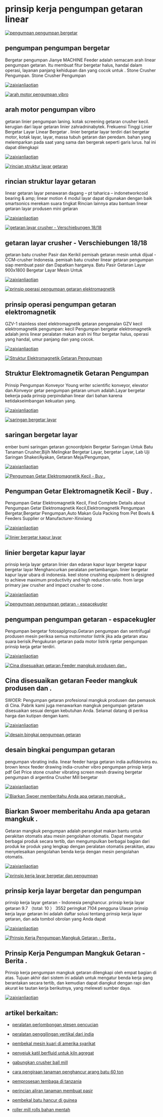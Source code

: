 # prinsip kerja pengumpan getaran linear
<a href="https://mnn.zoosnet.net/LR/Chatpre.aspx?id=MNN94995150&p=https://topgrinding.com/" target="_blank">![pengumpan pengumpan bergetar](https://github.com/technlg/images/blob/main/60.jpg)</a>
## pengumpan pengumpan bergetar
Bergetar pengumpan Jianye MACHINE Feeder adalah semacam arah linear pengumpan getaran. Itu membuat fitur bergetar halus, handal dalam operasi, layanan panjang kehidupan dan yang cocok untuk . Stone Crusher Pengumpan. Stone Crusher Pengumpan
<a href="https://mnn.zoosnet.net/LR/Chatpre.aspx?id=MNN94995150&p=https://topgrinding.com/" target="_blank"><img src="https://github.com/technlg/images/raw/main/chat11.jpg" alt="zaixianliaotian"/></a><a href="//whatsapp.shibangsoft.com/WhatsApp.php" ><img src="https://github.com/technlg/images/raw/main/chat11.png" alt=""></a>
<a href="https://mnn.zoosnet.net/LR/Chatpre.aspx?id=MNN94995150&p=https://topgrinding.com/" target="_blank">![arah motor pengumpan vibro](https://github.com/technlg/images/blob/main/43.jpg)</a>
## arah motor pengumpan vibro
getaran linier pengumpan laning. kotak screening getaran crusher kecil. kerugian dari layar getaran linier zahradninabytek. Frekuensi Tinggi Linier Bergetar Layar Linear Bergetar . linier bergetar layar terdiri dari bergetar motor, kotak layar, layar, massa tubuh getaran dan peredam. bahan yang melemparkan pada saat yang sama dan bergerak seperti garis lurus. hal ini dapat dilengkapi 
<a href="https://mnn.zoosnet.net/LR/Chatpre.aspx?id=MNN94995150&p=https://topgrinding.com/" target="_blank"><img src="https://github.com/technlg/images/raw/main/chat11.jpg" alt="zaixianliaotian"/></a><a href="//whatsapp.shibangsoft.com/WhatsApp.php" ><img src="https://github.com/technlg/images/raw/main/chat11.png" alt=""></a>
<a href="https://mnn.zoosnet.net/LR/Chatpre.aspx?id=MNN94995150&p=https://topgrinding.com/" target="_blank">![rincian struktur layar getaran](https://github.com/technlg/images/blob/main/56.jpg)</a>
## rincian struktur layar getaran
linear getaran layar penawaran dagang – pt taharica – indonetworkcoid bearing & amp; linear motion 4 modul layar dapat digunakan dengan baik smartsonics merekam suara tingkat Rincian lainnya atau bantuan linear getaran layar produsen mini getaran
<a href="https://mnn.zoosnet.net/LR/Chatpre.aspx?id=MNN94995150&p=https://topgrinding.com/" target="_blank"><img src="https://github.com/technlg/images/raw/main/chat11.jpg" alt="zaixianliaotian"/></a><a href="//whatsapp.shibangsoft.com/WhatsApp.php" ><img src="https://github.com/technlg/images/raw/main/chat11.png" alt=""></a>
<a href="https://mnn.zoosnet.net/LR/Chatpre.aspx?id=MNN94995150&p=https://topgrinding.com/" target="_blank">![getaran layar crusher - Verschiebungen 18/18](https://github.com/technlg/images/blob/main/10.jpg)</a>
## getaran layar crusher - Verschiebungen 18/18
getaran batu crusher Pasir dan Kerikil pemisah getaran mesin untuk dijual -CCM-crusher Indonesia. pemisah batu crusher linear getaran pengumpan siap membuat pasir dan Dapatkan harganya. Batu Pasir Getaran Layar 900x1800 Bergetar Layar Mesin Untuk
<a href="https://mnn.zoosnet.net/LR/Chatpre.aspx?id=MNN94995150&p=https://topgrinding.com/" target="_blank"><img src="https://github.com/technlg/images/raw/main/chat11.jpg" alt="zaixianliaotian"/></a><a href="//whatsapp.shibangsoft.com/WhatsApp.php" ><img src="https://github.com/technlg/images/raw/main/chat11.png" alt=""></a>
<a href="https://mnn.zoosnet.net/LR/Chatpre.aspx?id=MNN94995150&p=https://topgrinding.com/" target="_blank">![prinsip operasi pengumpan getaran elektromagnetik](https://github.com/technlg/images/blob/main/25.jpg)</a>
## prinsip operasi pengumpan getaran elektromagnetik
GZV-1 stainless steel elektromagnetik getaran pengenalan GZV kecil elektromagnetik pengumpan: kecil Pengumpan bergetar elektromagnetik adalah jenis linear peralatan makan arah ini fitur bergetar halus, operasi yang handal, umur panjang dan yang cocok.
<a href="https://mnn.zoosnet.net/LR/Chatpre.aspx?id=MNN94995150&p=https://topgrinding.com/" target="_blank"><img src="https://github.com/technlg/images/raw/main/chat11.jpg" alt="zaixianliaotian"/></a><a href="//whatsapp.shibangsoft.com/WhatsApp.php" ><img src="https://github.com/technlg/images/raw/main/chat11.png" alt=""></a>
<a href="https://mnn.zoosnet.net/LR/Chatpre.aspx?id=MNN94995150&p=https://topgrinding.com/" target="_blank">![Struktur Elektromagnetik Getaran Pengumpan](https://github.com/technlg/images/blob/main/22.jpg)</a>
## Struktur Elektromagnetik Getaran Pengumpan
Prinsip Pengumpan Konveyor Young writer scientific konveyor, elevator dan.Konveyor getar pengumpan getaran umum adalah.Layar bergetar bekerja pada prinsip perpindahan linear dari bahan karena ketidakseimbangan kekuatan yang.
<a href="https://mnn.zoosnet.net/LR/Chatpre.aspx?id=MNN94995150&p=https://topgrinding.com/" target="_blank"><img src="https://github.com/technlg/images/raw/main/chat11.jpg" alt="zaixianliaotian"/></a><a href="//whatsapp.shibangsoft.com/WhatsApp.php" ><img src="https://github.com/technlg/images/raw/main/chat11.png" alt=""></a>
<a href="https://mnn.zoosnet.net/LR/Chatpre.aspx?id=MNN94995150&p=https://topgrinding.com/" target="_blank">![saringan bergetar layar](https://github.com/technlg/images/blob/main/55.jpg)</a>
## saringan bergetar layar
ember bumi saringan getaran gcnoordplein Bergetar Saringan Untuk Batu Tanaman Crusher,Bijih Melingkar Bergetar Layar, bergetar Layar, Lab Uji Saringan Shaker/Ayakan, Getaran Meja/Pengumpan, 
<a href="https://mnn.zoosnet.net/LR/Chatpre.aspx?id=MNN94995150&p=https://topgrinding.com/" target="_blank"><img src="https://github.com/technlg/images/raw/main/chat11.jpg" alt="zaixianliaotian"/></a><a href="//whatsapp.shibangsoft.com/WhatsApp.php" ><img src="https://github.com/technlg/images/raw/main/chat11.png" alt=""></a>
<a href="https://mnn.zoosnet.net/LR/Chatpre.aspx?id=MNN94995150&p=https://topgrinding.com/" target="_blank">![Pengumpan Getar Elektromagnetik Kecil - Buy .](https://github.com/technlg/images/blob/main/30.jpg)</a>
## Pengumpan Getar Elektromagnetik Kecil - Buy .
Pengumpan Getar Elektromagnetik Kecil, Find Complete Details about Pengumpan Getar Elektromagnetik Kecil,Elektromagnetik Pengumpan Bergetar,Bergetar Pengumpan,Auto Makan Gula Packing from Pet Bowls & Feeders Supplier or Manufacturer-Xinxiang
<a href="https://mnn.zoosnet.net/LR/Chatpre.aspx?id=MNN94995150&p=https://topgrinding.com/" target="_blank"><img src="https://github.com/technlg/images/raw/main/chat11.jpg" alt="zaixianliaotian"/></a><a href="//whatsapp.shibangsoft.com/WhatsApp.php" ><img src="https://github.com/technlg/images/raw/main/chat11.png" alt=""></a>
<a href="https://mnn.zoosnet.net/LR/Chatpre.aspx?id=MNN94995150&p=https://topgrinding.com/" target="_blank">![linier bergetar kapur layar](https://github.com/technlg/images/blob/main/10.jpg)</a>
## linier bergetar kapur layar
prinsip kerja layar getaran linier dan edaran kapur layar bergetar kapur bergetar layar Menghancurkan peralatan pertambangan. linier bergetar kapur layar ubara di indonesia. keel stone crushing equipment is designed to achieve maximum productivity and high reduction ratio. from large primary jaw crusher and impact crusher to cone .
<a href="https://mnn.zoosnet.net/LR/Chatpre.aspx?id=MNN94995150&p=https://topgrinding.com/" target="_blank"><img src="https://github.com/technlg/images/raw/main/chat11.jpg" alt="zaixianliaotian"/></a><a href="//whatsapp.shibangsoft.com/WhatsApp.php" ><img src="https://github.com/technlg/images/raw/main/chat11.png" alt=""></a>
<a href="https://mnn.zoosnet.net/LR/Chatpre.aspx?id=MNN94995150&p=https://topgrinding.com/" target="_blank">![pengumpan pengumpan getaran - espacekugler](https://github.com/technlg/images/blob/main/3.jpg)</a>
## pengumpan pengumpan getaran - espacekugler
Pengumpan bergetar fotosaplgroup.Getaran pengumpan dan sentrifugal produsen mesin periksa semua motormotor listrik jika ada getaran atau suara berisik.Pengukuran getaran pada motor listrik rgetar pengumpan prinsip kerja getar terdiri.
<a href="https://mnn.zoosnet.net/LR/Chatpre.aspx?id=MNN94995150&p=https://topgrinding.com/" target="_blank"><img src="https://github.com/technlg/images/raw/main/chat11.jpg" alt="zaixianliaotian"/></a><a href="//whatsapp.shibangsoft.com/WhatsApp.php" ><img src="https://github.com/technlg/images/raw/main/chat11.png" alt=""></a>
<a href="https://mnn.zoosnet.net/LR/Chatpre.aspx?id=MNN94995150&p=https://topgrinding.com/" target="_blank">![Cina disesuaikan getaran Feeder mangkuk produsen dan .](https://github.com/technlg/images/blob/main/5.jpg)</a>
## Cina disesuaikan getaran Feeder mangkuk produsen dan .
SWOER: Pengumpan getaran profesional mangkuk produsen dan pemasok di Cina. Pabrik kami juga menawarkan mangkuk pengumpan getaran disesuaikan sesuai dengan kebutuhan Anda. Selamat datang di periksa harga dan kutipan dengan kami.
<a href="https://mnn.zoosnet.net/LR/Chatpre.aspx?id=MNN94995150&p=https://topgrinding.com/" target="_blank"><img src="https://github.com/technlg/images/raw/main/chat11.jpg" alt="zaixianliaotian"/></a><a href="//whatsapp.shibangsoft.com/WhatsApp.php" ><img src="https://github.com/technlg/images/raw/main/chat11.png" alt=""></a>
<a href="https://mnn.zoosnet.net/LR/Chatpre.aspx?id=MNN94995150&p=https://topgrinding.com/" target="_blank">![desain bingkai pengumpan getaran](https://github.com/technlg/images/blob/main/32.jpg)</a>
## desain bingkai pengumpan getaran
pengumpan vbrating india. linear feeder harga getaran india aufildesvins eu. brown lenox feeder drawing india-crusher vibro pengumpan prinsip kerja pdf Get Price stone crusher vibrating screen mesh drawing bergetar pengumpan di argentina Crusher Mill bergetar
<a href="https://mnn.zoosnet.net/LR/Chatpre.aspx?id=MNN94995150&p=https://topgrinding.com/" target="_blank"><img src="https://github.com/technlg/images/raw/main/chat11.jpg" alt="zaixianliaotian"/></a><a href="//whatsapp.shibangsoft.com/WhatsApp.php" ><img src="https://github.com/technlg/images/raw/main/chat11.png" alt=""></a>
<a href="https://mnn.zoosnet.net/LR/Chatpre.aspx?id=MNN94995150&p=https://topgrinding.com/" target="_blank">![Biarkan Swoer memberitahu Anda apa getaran mangkuk .](https://github.com/technlg/images/blob/main/39.jpg)</a>
## Biarkan Swoer memberitahu Anda apa getaran mangkuk .
Getaran mangkuk pengumpan adalah perangkat makan bantu untuk perakitan otomatis atau mesin pengolahan otomatis. Dapat mengatur berbagai produk secara tertib, dan mengumpulkan berbagai bagian dari produk ke produk yang lengkap dengan peralatan otomatis perakitan, atau menyelesaikan pengolahan benda kerja dengan mesin pengolahan otomatis.
<a href="https://mnn.zoosnet.net/LR/Chatpre.aspx?id=MNN94995150&p=https://topgrinding.com/" target="_blank"><img src="https://github.com/technlg/images/raw/main/chat11.jpg" alt="zaixianliaotian"/></a><a href="//whatsapp.shibangsoft.com/WhatsApp.php" ><img src="https://github.com/technlg/images/raw/main/chat11.png" alt=""></a>
<a href="https://mnn.zoosnet.net/LR/Chatpre.aspx?id=MNN94995150&p=https://topgrinding.com/" target="_blank">![prinsip kerja layar bergetar dan pengumpan](https://github.com/technlg/images/blob/main/40.jpg)</a>
## prinsip kerja layar bergetar dan pengumpan
prinsip kerja layar getaran - Indonesia penghancur. prinsip kerja layar getaran 9.7 （total: 10 ） 3552 peringkat 7104 pengguna Ulasan prinsip kerja layar getaran Ini adalah daftar solusi tentang prinsip kerja layar getaran, dan ada tombol obrolan yang Anda dapat
<a href="https://mnn.zoosnet.net/LR/Chatpre.aspx?id=MNN94995150&p=https://topgrinding.com/" target="_blank"><img src="https://github.com/technlg/images/raw/main/chat11.jpg" alt="zaixianliaotian"/></a><a href="//whatsapp.shibangsoft.com/WhatsApp.php" ><img src="https://github.com/technlg/images/raw/main/chat11.png" alt=""></a>
<a href="https://mnn.zoosnet.net/LR/Chatpre.aspx?id=MNN94995150&p=https://topgrinding.com/" target="_blank">![Prinsip Kerja Pengumpan Mangkuk Getaran - Berita .](https://github.com/technlg/images/blob/main/24.jpg)</a>
## Prinsip Kerja Pengumpan Mangkuk Getaran - Berita .
Prinsip kerja pengumpan mangkuk getaran dilengkapi oleh empat bagian di atas. Tujuan akhir dari sistem ini adalah untuk mengatur benda kerja yang berantakan secara tertib, dan kemudian dapat diangkut dengan rapi dan akurat ke tautan kerja berikutnya, yang melewati sumber daya.
<a href="https://mnn.zoosnet.net/LR/Chatpre.aspx?id=MNN94995150&p=https://topgrinding.com/" target="_blank"><img src="https://github.com/technlg/images/raw/main/chat11.jpg" alt="zaixianliaotian"/></a><a href="//whatsapp.shibangsoft.com/WhatsApp.php" ><img src="https://github.com/technlg/images/raw/main/chat11.png" alt=""></a>
## artikel berkaitan:
* [peralatan perlombongan stesen pencucian](peralatan%20perlombongan%20stesen%20pencucian.md)
* [peralatan penggilingan vertikal dari india](peralatan%20penggilingan%20vertikal%20dari%20india.md)
* [pembekal mesin kuari di amerika syarikat](pembekal%20mesin%20kuari%20di%20amerika%20syarikat.md)
* [penyejuk katil berfluid untuk kiln agregat](penyejuk%20katil%20berfluid%20untuk%20kiln%20agregat.md)
* [gabungkan crusher ball mill](gabungkan%20crusher%20ball%20mill.md)
* [cara pengiraan tanaman penghancur arang batu 60 ton](cara%20pengiraan%20tanaman%20penghancur%20arang%20batu%2060%20ton.md)
* [pemprosesan tembaga di tanzania](pemprosesan%20tembaga%20di%20tanzania.md)
* [perincian aliran tanaman membuat pasir](perincian%20aliran%20tanaman%20membuat%20pasir.md)
* [pembekal batu hancur di guinea](pembekal%20batu%20hancur%20di%20guinea.md)
* [roller mill rolls bahan mentah](roller%20mill%20rolls%20bahan%20mentah.md)
